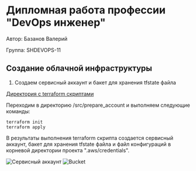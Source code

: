# Дипломная работа профессии "DevOps инженер"

Автор: Базанов Валерий

Группа: SHDEVOPS-11


## Создание облачной инфраструктуры

1. Создаем сервисный аккаунт и бакет для хранения tfstate файла

[Директория с terraform скриптами](./src/prepare_account/)

Переходим в директорию /src/prepare_account и выполняем следующие команды:

```
terraform init
terraform apply
```

В результаты выполнения terraform скрипта создается сервисный аккаунт, бакет для хранения tfstate файла и файл конфигураций в корневой директории проекта ".aws/credentials".

<image src="img/service_account.png" alt="Сервисный аккаунт">

<image src="img/bucket.png" alt="Bucket">
